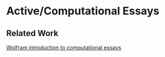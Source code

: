 # Active/Computational Essays
## Related Work
[Wolfram introduction to computational essays](http://blog.stephenwolfram.com/2017/11/what-is-a-computational-essay/)